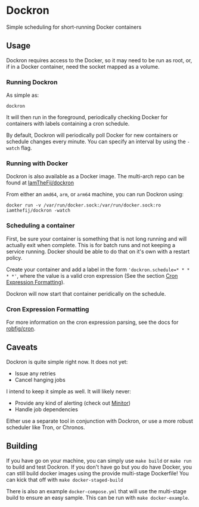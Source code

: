 # Dockron

Simple scheduling for short-running Docker containers

## Usage

Dockron requires access to the Docker, so it may need to be run as root, or, if in a Docker container, need the socket mapped as a volume.

### Running Dockron

As simple as:

    dockron

It will then run in the foreground, periodically checking Docker for containers with labels containing a cron schedule.

By default, Dockron will periodically poll Docker for new containers or schedule changes every minute. You can specify an interval by using the `-watch` flag.

### Running with Docker

Dockron is also available as a Docker image. The multi-arch repo can be found at [IamTheFij/dockron](https://hub.docker.com/r/iamthefij/dockron)

From either an `amd64`, `arm`, or `arm64` machine, you can run Dockron using:

    docker run -v /var/run/docker.sock:/var/run/docker.sock:ro iamthefij/dockron -watch

### Scheduling a container

First, be sure your container is something that is not long running and will actually exit when complete. This is for batch runs and not keeping a service running. Docker should be able to do that on it's own with a restart policy.

Create your container and add a label in the form `'dockron.schedule=* * * * *'`, where the value is a valid cron expression (See the section [Cron Expression Formatting](#cron-expression-formatting)).

Dockron will now start that container peridically on the schedule.

### Cron Expression Formatting

For more information on the cron expression parsing, see the docs for [robfig/cron](https://godoc.org/github.com/robfig/cron).

## Caveats

Dockron is quite simple right now. It does not yet:

* Issue any retries
* Cancel hanging jobs

I intend to keep it simple as well. It will likely never:

* Provide any kind of alerting (check out [Minitor](https://git.iamthefij.com/IamTheFij/minitor))
* Handle job dependencies

Either use a separate tool in conjunction with Dockron, or use a more robust scheduler like Tron, or Chronos.

## Building

If you have go on your machine, you can simply use `make build` or `make run` to build and test Dockron. If you don't have go but you do have Docker, you can still build docker images using the provide multi-stage Dockerfile! You can kick that off with `make docker-staged-build`

There is also an example `docker-compose.yml` that will use the multi-stage build to ensure an easy sample. This can be run with `make docker-example`.
